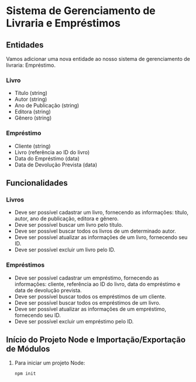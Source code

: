 # Sistema de Gerenciamento de Livraria e Empréstimos

## Entidades
Vamos adicionar uma nova entidade ao nosso sistema de gerenciamento de livraria: Empréstimo.

### Livro
- Título (string)
- Autor (string)
- Ano de Publicação (string)
- Editora (string)
- Gênero (string)

### Empréstimo
- Cliente (string)
- Livro (referência ao ID do livro)
- Data do Empréstimo (data)
- Data de Devolução Prevista (data)

## Funcionalidades
### Livros
- Deve ser possível cadastrar um livro, fornecendo as informações: título, autor, ano de publicação, editora e gênero.
- Deve ser possível buscar um livro pelo título.
- Deve ser possível buscar todos os livros de um determinado autor.
- Deve ser possível atualizar as informações de um livro, fornecendo seu ID.
- Deve ser possível excluir um livro pelo ID.

### Empréstimos
- Deve ser possível cadastrar um empréstimo, fornecendo as informações: cliente, referência ao ID do livro, data do empréstimo e data de devolução prevista.
- Deve ser possível buscar todos os empréstimos de um cliente.
- Deve ser possível buscar todos os empréstimos de um livro.
- Deve ser possível atualizar as informações de um empréstimo, fornecendo seu ID.
- Deve ser possível excluir um empréstimo pelo ID.

## Início do Projeto Node e Importação/Exportação de Módulos
1. Para iniciar um projeto Node:
   ```bash
   npm init
   ```
  